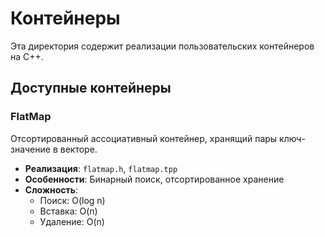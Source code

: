 # Контейнеры

Эта директория содержит реализации пользовательских контейнеров на C++.

## Доступные контейнеры

### FlatMap
Отсортированный ассоциативный контейнер, хранящий пары ключ-значение в векторе.
- **Реализация**: `flatmap.h`, `flatmap.tpp`
- **Особенности**: Бинарный поиск, отсортированное хранение
- **Сложность**:
  - Поиск: O(log n)
  - Вставка: O(n)
  - Удаление: O(n)
